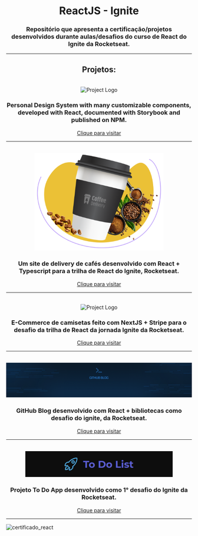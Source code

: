 <h1 align="center">ReactJS - Ignite</h1>

<div align="center">
  <h3>Repositório que apresenta a certificação/projetos desenvolvidos durante aulas/desafios do curso de React do Ignite da Rocketseat.</h3>
</div>

---


<h2 align="center">Projetos:</h2>
<br/>

<div align="center">
<img src="https://github.com/MatheusAndrade23/Ignite_React/assets/84635540/1bb867d7-30bc-4e70-aead-bd9459c5c19e" width="400px" alt="Project Logo"/>

<h3>Personal Design System with many customizable components, developed with React, documented with Storybook and published on NPM.</h3>

<a href="https://github.com/MatheusAndrade23/Maps-Ui">Clique para visitar</a>
</div> 

---
<br/>

<div align="center">
<img src="https://github.com/MatheusAndrade23/Coffee_Delivery/blob/main/src/assets/homeImage.png" width="350px" alt="Home Image"/>

<h3>Um site de delivery de cafés desenvolvido com React + Typescript para a trilha de React do Ignite, Rocketseat.</h3>

<a href="https://github.com/MatheusAndrade23/Coffee_Delivery">Clique para visitar</a>
</div> 

---
<br/>

<div align="center">
<img src="https://user-images.githubusercontent.com/84635540/210189717-f2c86bbe-27ff-48ac-a4dc-a7e866d3ccd3.png" width="250px" alt="Project Logo"/>

<h3>E-Commerce de camisetas feito com NextJS + Stripe para o desafio da trilha de React da jornada Ignite da Rocketseat.</h3>

<a href="https://github.com/MatheusAndrade23/Ignite_Shop">Clique para visitar</a>
</div>

---
<br/>

<div align="center">
<img src="https://github.com/MatheusAndrade23/GitHub_Blog-Ignite/blob/main/src/assets/Cover.png" width="600px" alt="Home Image"/>

<h3>GitHub Blog desenvolvido com React + bibliotecas como desafio do ignite, da Rocketseat.</h3>

<a href="https://github.com/MatheusAndrade23/GitHub_Blog-Ignite">Clique para visitar</a>
</div>

---
<br/>

<div align="center">
<img src="https://github.com/MatheusAndrade23/To_Do_APP-Ignite/blob/main/github/banner.png" width="400px" alt="Project Logo"/>

<h3>Projeto To Do App desenvolvido como 1° desafio do Ignite da Rocketseat.</h3>

<a href="https://github.com/MatheusAndrade23/To_Do_APP-Ignite">Clique para visitar</a>
</div>

---

![certificado_react](https://github.com/MatheusAndrade23/Ignite_React/assets/84635540/1abff0df-dc5e-41b0-8e2e-80c2cb25360f)
